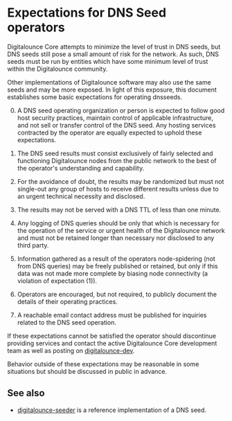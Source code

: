 Expectations for DNS Seed operators
====================================

Digitalounce Core attempts to minimize the level of trust in DNS seeds,
but DNS seeds still pose a small amount of risk for the network.
As such, DNS seeds must be run by entities which have some minimum
level of trust within the Digitalounce community.

Other implementations of Digitalounce software may also use the same
seeds and may be more exposed. In light of this exposure, this
document establishes some basic expectations for operating dnsseeds.

0. A DNS seed operating organization or person is expected to follow good
host security practices, maintain control of applicable infrastructure,
and not sell or transfer control of the DNS seed. Any hosting services
contracted by the operator are equally expected to uphold these expectations.

1. The DNS seed results must consist exclusively of fairly selected and
functioning Digitalounce nodes from the public network to the best of the
operator's understanding and capability.

2. For the avoidance of doubt, the results may be randomized but must not
single-out any group of hosts to receive different results unless due to an
urgent technical necessity and disclosed.

3. The results may not be served with a DNS TTL of less than one minute.

4. Any logging of DNS queries should be only that which is necessary
for the operation of the service or urgent health of the Digitalounce
network and must not be retained longer than necessary nor disclosed
to any third party.

5. Information gathered as a result of the operators node-spidering
(not from DNS queries) may be freely published or retained, but only
if this data was not made more complete by biasing node connectivity
(a violation of expectation (1)).

6. Operators are encouraged, but not required, to publicly document the
details of their operating practices.

7. A reachable email contact address must be published for inquiries
related to the DNS seed operation.

If these expectations cannot be satisfied the operator should
discontinue providing services and contact the active Digitalounce
Core development team as well as posting on
[digitalounce-dev](https://groups.google.com/forum/#!forum/digitalounce-dev).

Behavior outside of these expectations may be reasonable in some
situations but should be discussed in public in advance.

See also
----------
- [digitalounce-seeder](https://github.com/pooler/digitalounce-seeder) is a reference implementation of a DNS seed.
